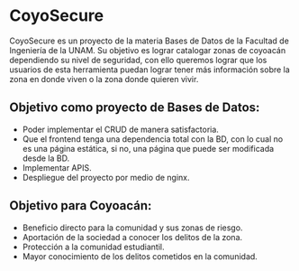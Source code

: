 # CoyoSecure

CoyoSecure es un proyecto de la materia Bases de Datos de la Facultad de Ingeniería de la UNAM. Su objetivo es lograr catalogar zonas de coyoacán dependiendo su nivel de seguridad, con ello queremos lograr que los usuarios de esta herramienta puedan lograr tener más información sobre la zona en donde viven o la zona donde quieren vivir.

## Objetivo como proyecto de Bases de Datos:
+ Poder implementar el CRUD de manera satisfactoria.
+ Que el frontend tenga una dependencia total con la BD, con lo cual no es una página estática, si no, una página que puede ser modificada desde la BD.
+ Implementar APIS.
+ Despliegue del proyecto por medio de nginx.

## Objetivo para Coyoacán:
+ Beneficio directo para la comunidad y sus zonas de riesgo.
+ Aportación de la sociedad a conocer los delitos de la zona.
+ Protección a la comunidad estudiantil.
+ Mayor conocimiento de los delitos cometidos en la comunidad.
